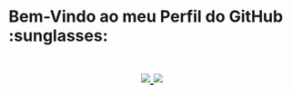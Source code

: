 <h1>Bem-Vindo ao meu Perfil do GitHub :sunglasses:<h1>

<div align="center">
  <a href="https://github.com/caio9correa">
 <img altura="180em" src="https://github-readme-stats.vercel.app/api?username=caio9correa&show_icons=true&theme=tokyonight&include_all_commits=true&count_private=true"/>
 <img altura="180em" src="https://github-readme-stats.vercel.app/api/top-langs/?username=caio9correa&layout=compact&langs_count=7&theme=tokyonight"/>
</div>

